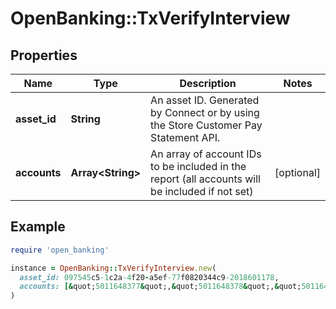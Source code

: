 # OpenBanking::TxVerifyInterview

## Properties

| Name | Type | Description | Notes |
| ---- | ---- | ----------- | ----- |
| **asset_id** | **String** | An asset ID. Generated by Connect or by using the Store Customer Pay Statement API. |  |
| **accounts** | **Array&lt;String&gt;** | An array of account IDs to be included in the report (all accounts will be included if not set) | [optional] |

## Example

```ruby
require 'open_banking'

instance = OpenBanking::TxVerifyInterview.new(
  asset_id: 097545c5-1c2a-4f20-a5ef-77f0820344c9-2018601178,
  accounts: [&quot;5011648377&quot;,&quot;5011648378&quot;,&quot;5011648379&quot;]
)
```

